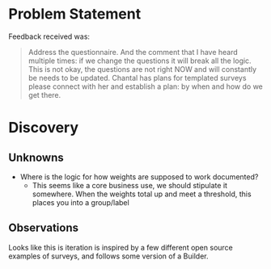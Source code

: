 # Problem Statement
Feedback received was:
> Address the questionnaire. And the comment that I have heard multiple times: if we change the questions it will break all the logic. 
> This is not okay, the questions are not right NOW and will constantly be needs to be updated. 
> Chantal has plans for templated surveys please connect with her and establish a plan: by when and how do we get there.


# Discovery
## Unknowns
- Where is the logic for how weights are supposed to work documented?
	- This seems like a core business use, we should stipulate it somewhere.
When the weights total up and meet a threshold, this places you into a group/label
 
## Observations
Looks like this is iteration is inspired by a few different open source examples of surveys, and follows some version of a Builder. 

